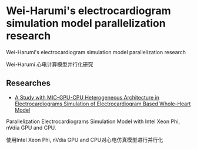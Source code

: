 # Wei-Harumi's electrocardiogram simulation model parallelization research

Wei-Harumi's electrocardiogram simulation model parallelization research

Wei-Harumi 心电计算模型并行化研究

## Researches

 - [A Study with MIC-GPU-CPU Heterogeneous Architecture in Electrocardiograms Simulation of Electrocardiogram Based Whole-Heart Model](http://ieeexplore.ieee.org/abstract/document/6984716/?reload=true)

 Parallelization Electrocardiograms Simulation Model with Intel Xeon Phi, nVdia GPU and CPU.

 使用Intel Xeon Phi, nVdia GPU and CPU对心电仿真模型进行并行化

 
